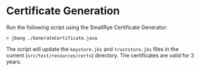 # Certificate Generation

Run the following script using the SmallRye Certificate Generator:

```shell
> jbang ./GenerateCertificate.java
```

The script will update the `keystore.jks` and `truststore.jks` files in the current (`src/test/resources/certs`) directory.
The certificates are valid for 3 years.